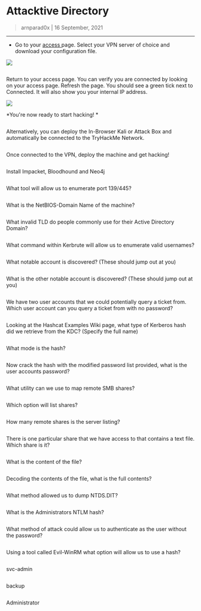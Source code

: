 
# Attacktive Directory


> arnparad0x | 16 September, 2021

----------------------

* Go to your [ access ](https://tryhackme.com/access) page. Select your
VPN server of choice and download your configuration file. 

![](http://puu.sh/HpeV3/c42cae74c2.png)


```

```


Return to your access page. You can verify you are connected by looking
on your access page. Refresh the page. You should see a green tick next
to Connected. It will also show you your internal IP address.

![](http://puu.sh/HpeVh/6fc436e1d1.png)

*You're now ready to start hacking! *
```

```


Alternatively, you can deploy the In-Browser Kali or Attack Box and
automatically be connected to the TryHackMe Network.


```

```


Once connected to the VPN, deploy the machine and get hacking!


```

```


Install Impacket, Bloodhound and Neo4j


```

```


What tool will allow us to enumerate port 139/445?


```

```


What is the NetBIOS-Domain Name of the machine?


```

```
 What invalid TLD do people commonly use for their Active
Directory Domain?
```

```


What command within Kerbrute will allow us to enumerate valid usernames?


```

```


What notable account is discovered? (These should jump out at you)


```

```


What is the other notable account is discovered? (These should jump out
at you)


```

```


We have two user accounts that we could potentially query a ticket from.
Which user account can you query a ticket from with no password?


```

```


Looking at the Hashcat Examples Wiki page, what type of Kerberos hash
did we retrieve from the KDC? (Specify the full name)


```

```


What mode is the hash?


```

```


Now crack the hash with the modified password list provided, what is the
user accounts password?


```

```


What utility can we use to map remote SMB shares?


```

```


Which option will list shares?


```

```


How many remote shares is the server listing?


```

```


There is one particular share that we have access to that contains a
text file. Which share is it?


```

```


What is the content of the file?


```

```


Decoding the contents of the file, what is the full contents?


```

```


What method allowed us to dump NTDS.DIT?


```

```


What is the Administrators NTLM hash?


```

```


What method of attack could allow us to authenticate as the user without
the password?


```

```


Using a tool called Evil-WinRM what option will allow us to use a hash?


```

```
 svc-admin
```

```


backup


```

```


Administrator


```

```
